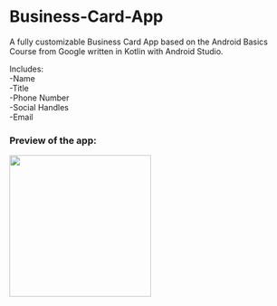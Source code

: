 # Business-Card-App
 A fully customizable Business Card App based on the Android Basics Course from Google written in Kotlin with Android Studio.
 
 Includes: <br>
 -Name <br>
 -Title <br>
 -Phone Number <br>
 -Social Handles <br>
 -Email <br>
 
### Preview of the app:<br>
 
<img src = "https://github.com/Ky-Dex/BusinessCard/assets/107052359/daad0273-d4e4-4312-ab3b-7ebefcbb58b2"  width = "250"/>
